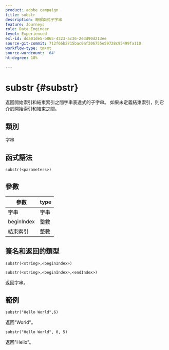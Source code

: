```yaml
---
product: adobe campaign
title: substr
description: 瞭解函式子字串
feature: Journeys
role: Data Engineer
level: Experienced
exl-id: dda01de5-b865-4323-ac36-2e3d90d213ee
source-git-commit: 712f66b2715bac0af206755e59728c95499fa110
workflow-type: tm+mt
source-wordcount: '64'
ht-degree: 18%

---
```


# substr {#substr}

返回開始索引和結束索引之間字串表達式的子字串。 如果未定義結束索引，則它介於開始索引和結束之間。

## 類別

字串

## 函式語法

`substr(<parameters>)`

## 參數

| 參數 | type |
|-------------|----------|
| 字串 | 字串 |
| beginIndex | 整數 |
| 結束索引 | 整數 |

## 簽名和返回的類型

`substr(<string>,<beginIndex>)`

`substr(<string>,<beginIndex>,<endIndex>)`

返回字串。

## 範例

`substr("Hello World",6)`

返回&quot;World&quot;。

`substr("Hello World", 0, 5)`

返回&quot;Hello&quot;。
